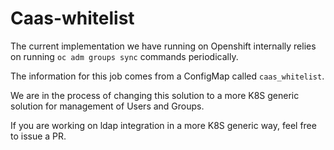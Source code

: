 # Caas-whitelist

The current implementation we have running on Openshift internally relies on
running `oc adm groups sync` commands periodically.

The information for this job comes from a ConfigMap called `caas_whitelist`.

We are in the process of changing this solution to a more K8S generic solution for
management of Users and Groups.

If you are working on ldap integration in a more K8S generic way, feel free to
issue a PR.
